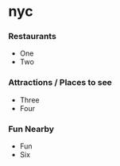 # nyc

### Restaurants 

- One
- Two

### Attractions / Places to see

- Three 
- Four

### Fun Nearby

- Fun
- Six

